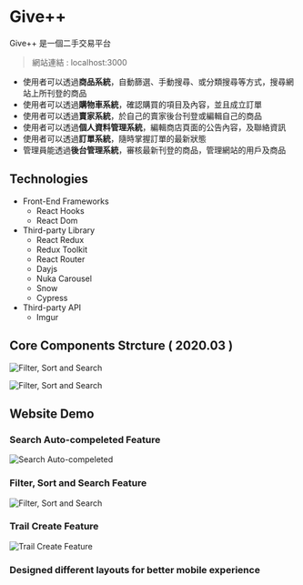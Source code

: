 # Give++
Give++ 是一個二手交易平台

> 網站連結 : localhost:3000

- 使用者可以透過**商品系統**，自動篩選、手動搜尋、或分類搜尋等方式，搜尋網站上所刊登的商品
- 使用者可以透過**購物車系統**，確認購買的項目及內容，並且成立訂單
- 使用者可以透過**賣家系統**，於自己的賣家後台刊登或編輯自己的商品
- 使用者可以透過**個人資料管理系統**，編輯商店頁面的公告內容，及聯絡資訊
- 使用者可以透過**訂單系統**，隨時掌握訂單的最新狀態
- 管理員能透過**後台管理系統**，審核最新刊登的商品，管理網站的用戶及商品


## Technologies
- Front-End Frameworks
    - React Hooks
    - React Dom
- Third-party Library
    - React Redux
    - Redux Toolkit
    - React Router
    - Dayjs
    - Nuka Carousel
    - Snow
    - Cypress
- Third-party API
    - Imgur

    
## Core Components Strcture ( 2020.03 )
![Filter, Sort and Search](https://firebasestorage.googleapis.com/v0/b/meet-trail-right.appspot.com/o/projectPictures%2FREADME%2FBasic%20Component%20Strcture%201.png?alt=media&token=7d97c074-8914-453f-9ae4-a2e4f6686df6)

![Filter, Sort and Search](https://firebasestorage.googleapis.com/v0/b/meet-trail-right.appspot.com/o/projectPictures%2FREADME%2FBasic%20Component%20Strcture%202.png?alt=media&token=04d5b8e0-f4be-46e4-9dd3-1dcee227e6c8)

## Website Demo
### Search Auto-compeleted Feature
![Search Auto-compeleted](https://firebasestorage.googleapis.com/v0/b/meet-trail-right.appspot.com/o/projectPictures%2FREADME%2FSearch%20Auto-compeleted%20Feature.gif?alt=media&token=c4fe9778-22d7-439f-9bce-6a4b3e765bc0)

### Filter, Sort and Search Feature
![Filter, Sort and Search](https://firebasestorage.googleapis.com/v0/b/meet-trail-right.appspot.com/o/projectPictures%2FREADME%2Ffilter%2C%20sort%20and%20search%20feature.gif?alt=media&token=87f75af5-bd03-41a4-a15c-c805a2c38310)

### Trail Create Feature
![Trail Create Feature](https://firebasestorage.googleapis.com/v0/b/meet-trail-right.appspot.com/o/projectPictures%2FREADME%2FTrail%20Create%20Feature.gif?alt=media&token=1e189628-f0eb-4fa2-93c1-1fa65790f085)

### Designed different layouts for better mobile experience
